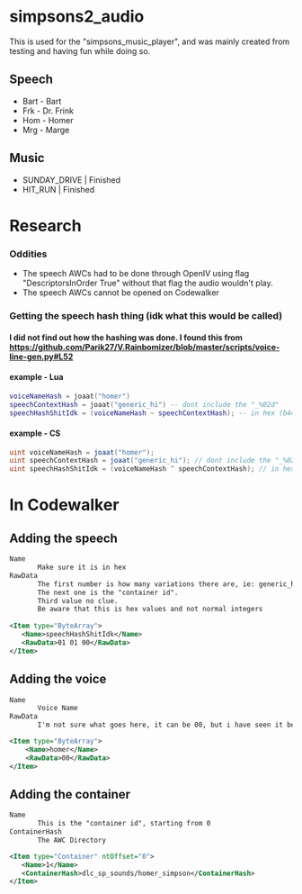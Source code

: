 # simpsons2_audio
This is used for the "simpsons_music_player", and was mainly created from testing and having fun while doing so.

## Speech
- Bart - Bart
- Frk - Dr. Frink
- Hom - Homer
- Mrg - Marge

## Music
- SUNDAY_DRIVE | Finished
- HIT_RUN | Finished

# Research

  ### Oddities
  - The speech AWCs had to be done through OpenIV using flag "DescriptorsInOrder True" without that flag the audio wouldn't play.
  - The speech AWCs cannot be opened on Codewalker

  ### Getting the speech hash thing (idk what this would be called)
  #### I did not find out how the hashing was done. I found this from https://github.com/Parik27/V.Rainbomizer/blob/master/scripts/voice-line-gen.py#L52
  #### example - Lua
  ```lua
  voiceNameHash = joaat("homer")
  speechContextHash = joaat("generic_hi") -- dont include the "_%02d"
  speechHashShitIdk = (voiceNameHash ~ speechContextHash); -- in hex (b445c9b3)
  ```
  #### example - CS
  ```cs
  uint voiceNameHash = joaat("homer");
  uint speechContextHash = joaat("generic_hi"); // dont include the "_%02d"
  uint speechHashShitIdk = (voiceNameHash ^ speechContextHash); // in hex (b445c9b3)
  ```

# In Codewalker
   ## Adding the speech
   ```xml 
   Name
          Make sure it is in hex
   RawData
          The first number is how many variations there are, ie: generic_hi_01, generic_hi_02 etc.
          The next one is the "container id". 
          Third value no clue. 
          Be aware that this is hex values and not normal integers
     
   <Item type="ByteArray">
      <Name>speechHashShitIdk</Name> 
      <RawData>01 01 00</RawData>
   </Item>
   ```
   ## Adding the voice
   ```xml
   Name
          Voice Name
   RawData
          I'm not sure what goes here, it can be 00, but i have seen it be different values for voices.
   
   <Item type="ByteArray">
       <Name>homer</Name>
       <RawData>00</RawData>
   </Item>
   ```
   ## Adding the container
   ```xml
   Name
          This is the "container id", starting from 0
   ContainerHash
          The AWC Directory   

   <Item type="Container" ntOffset="0">
      <Name>1</Name> 
      <ContainerHash>dlc_sp_sounds/homer_simpson</ContainerHash>
   </Item>
   ```
